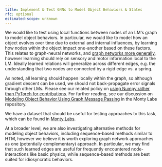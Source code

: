 ```yaml
---
title: Implement & Test GNNs to Model Object Behaviors & States
rfc: optional
estimated-scope: unknown
---
```


We would like to test using local functions between nodes of an LM's graph to model object behaviors. In particular, we would like to model how an object evolves over time due to external and internal influences, by learning how nodes within the object impact one-another based on these factors. This relates to graph-neural networks, and [graph networks more generally](https://arxiv.org/pdf/1806.01261), however learning should rely on sensory and motor information local to the LM. Ideally learned relations will generalize across different edges, e.g. the understanding that two nodes are connected by a rigid edge vs. a spring.

As noted, all learning should happen locally within the graph, so although gradient descent can be used, we should not back-propagate error signals through other LMs. Please see our related policy on [using Numpy rather than PyTorch for contributions](../../contributing/style-guide#numpy-preferred-over-pytorch). For further reading, see our discussion on [Modeling Object Behavior Using Graph Message Passing](https://github.com/thousandbrainsproject/monty_lab/tree/main/object_behaviors#implementation-routes-for-the-relational-inference-model) in the Monty Labs repository.

We have a dataset that should be useful for testing approaches to this task, which can be found in [Monty Labs](https://github.com/thousandbrainsproject/monty_lab/tree/main/object_behaviors).

At a broader level, we are also investigating alternative methods for modeling object behaviors, including sequence-based methods similar to HTM, however we believe it is worth exploring graph network approaches as one (potentially complementary) approach. In particular, we may find that such learned edges are useful for frequently encountered node-interactions like basic physics, while sequence-based methods are best suited for idiosyncratic behaviors.